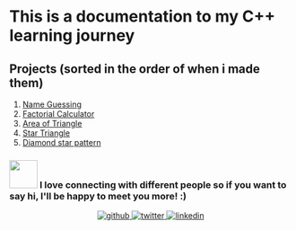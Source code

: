 # This is a documentation to my C++ learning journey

## Projects (sorted in the order of when i made them)
1. [Name Guessing](https://github.com/creeper-exe/PracticeProjects/tree/main/C%2B%2B%20Learning%20Journey/Name%20Guessing)
2. [Factorial Calculator](https://github.com/creeper-exe/PracticeProjects/tree/main/C%2B%2B%20Learning%20Journey/Factorial%20Calculator)
3. [Area of Triangle](https://github.com/creeper-exe/PracticeProjects/tree/main/C%2B%2B%20Learning%20Journey/Area%20of%20Triangle)
4. [Star Triangle](https://github.com/creeper-exe/PracticeProjects/tree/main/C%2B%2B%20Learning%20Journey/Star%20Triangle)
5. [Diamond star pattern]()

### <img src="https://media.giphy.com/media/LnQjpWaON8nhr21vNW/giphy.gif" width="50"> <b>I love connecting with different people</b> so if you want to say <b>hi, I'll be happy to meet you more!</b> :)
<div align="center">
<a href="https://github.com/creeper-exe" target="_blank">
<img src=https://img.shields.io/badge/github-%2324292e.svg?&style=for-the-badge&logo=github&logoColor=white alt=github style="margin-bottom: 5px;" />
</a>
<a href="https://twitter.com/Nouureldin_Ehab" target="_blank">
<img src=https://img.shields.io/badge/twitter-%2300acee.svg?&style=for-the-badge&logo=twitter&logoColor=white alt=twitter style="margin-bottom: 5px;" />
</a>
<a href="https://linkedin.com/in/noureldin-ehab-a57940190" target="_blank">
<img src=https://img.shields.io/badge/linkedin-%231E77B5.svg?&style=for-the-badge&logo=linkedin&logoColor=white alt=linkedin style="margin-bottom: 5px;" />
</a>  
</div>  
